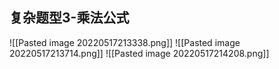 ## 复杂题型3-乘法公式
![[Pasted image 20220517213338.png]]
![[Pasted image 20220517213714.png]]
![[Pasted image 20220517214208.png]]